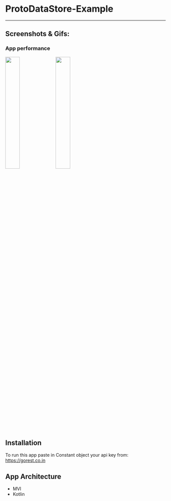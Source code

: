 # ProtoDataStore-Example
-------------

## Screenshots & Gifs:

### App performance
<img src="./gifs/volunteer_panel.gif" width="30%" height="30%">&ensp;<img src="./gifs/protoExample_behave.gif" width="30%" height="30%">

## Installation
To run this app paste in Constant object your api key from: https://gorest.co.in

## App Architecture
* MVI
* Kotlin
